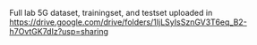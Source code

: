 Full lab 5G dataset, trainingset, and testset uploaded in https://drive.google.com/drive/folders/1IjLSyIsSznGV3T6eq_B2-h7OvtGK7dIz?usp=sharing 
